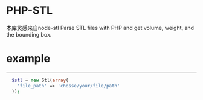 # PHP-STL
本库灵感来自node-stl
Parse STL files with PHP and get volume, weight, and the bounding box.

# example
------------------
```php
  $stl = new Stl(array(
    'file_path' => 'chosse/your/file/path'  
  ));
```
